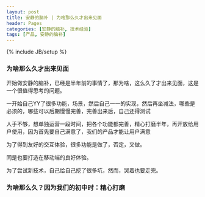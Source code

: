```yaml
---
layout: post
title: 安静的脑补 | 为啥那么久才出来见面
header: Pages
categories: [安静的脑补, 技术经验]
tags: [产品, 安静的脑补]
---
```

{% include JB/setup %}

###   为啥那么久才出来见面


开始做安静的脑补，已经是半年前的事情了，那为啥，这么久了才出来见面，这是一个很值得思考的问题。

一开始自己YY了很多功能，场景，然后自己一一的实现，然后再坐减法，哪些是必须的，哪些可以后期慢慢完善，完善出来后，自己还得测试

人手不够，想单独运营一段时间，把各个功能都完善，精心打磨半年，再开放给用户使用，因为首先要自己满意了，我们的产品才能让用户满意

为了得到友好的交互体验，很多功能是做了，否定，又做。

同是也要打造在移动端的良好体验。

为了尝试新技术，自己给自己挖了很多坑，然而，哭着也要走完。

### 为啥那么久？因为我们的初中时：精心打磨